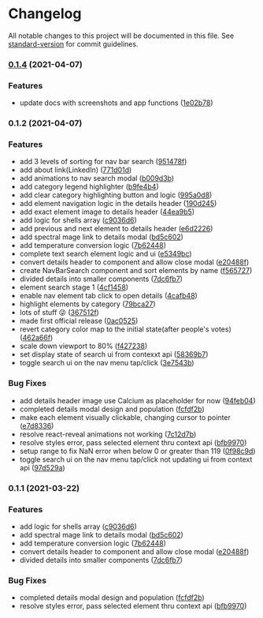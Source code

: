 # Changelog

All notable changes to this project will be documented in this file. See [standard-version](https://github.com/conventional-changelog/standard-version) for commit guidelines.

### [0.1.4](https://github.com/calebcadainoo/periodic-table/compare/v0.1.3...v0.1.4) (2021-04-07)


### Features

* update docs with screenshots and app functions ([1e02b78](https://github.com/calebcadainoo/periodic-table/commit/1e02b78776e3073c8400bba4153b8ca36fbc2b8c))

### 0.1.2 (2021-04-07)


### Features

* add 3 levels of sorting for nav bar search ([951478f](https://github.com/calebcadainoo/periodic-table/commit/951478fa8272fb57c8c57177ab6254b6cf4f16ae))
* add about link(LinkedIn) ([771d01d](https://github.com/calebcadainoo/periodic-table/commit/771d01d1ed014d47987510fa684e2e5134bbd74e))
* add animations to nav search modal ([b009d3b](https://github.com/calebcadainoo/periodic-table/commit/b009d3b12dfc8c5855521174636b24aa03cee231))
* add category legend highlighter ([b9fe4b4](https://github.com/calebcadainoo/periodic-table/commit/b9fe4b4846c4247a3c42dd5a99826d57abdba839))
* add clear category highlighting button and logic ([995a0d8](https://github.com/calebcadainoo/periodic-table/commit/995a0d81473df4d1ce6f85cc133d4160aa3cd14f))
* add element navigation logic in the details header ([190d245](https://github.com/calebcadainoo/periodic-table/commit/190d245f78f6d482c2729cf69dbee24a4740d87e))
* add exact element image to details header ([44ea9b5](https://github.com/calebcadainoo/periodic-table/commit/44ea9b5cc9e098ea57c82b1a9fb489b99f197df9))
* add logic for shells array ([c9036d6](https://github.com/calebcadainoo/periodic-table/commit/c9036d62ddf89c123e801ed6854f2a18db3da619))
* add previous and next element to details header ([e6d2226](https://github.com/calebcadainoo/periodic-table/commit/e6d2226073f8c4880d3ba63a38f79e3724dc61a9))
* add spectral mage link to details modal ([bd5c602](https://github.com/calebcadainoo/periodic-table/commit/bd5c60290c80cf4e1d3eb6daca7ae1b27407e635))
* add temperature conversion logic ([7b62448](https://github.com/calebcadainoo/periodic-table/commit/7b624484d33ef925bbfeb9a1dc1eb92d28eaa760))
* complete text search element logic and ui ([e5349bc](https://github.com/calebcadainoo/periodic-table/commit/e5349bc6020a346168df966caf8d2616ca126dc1))
* convert details header to component and allow close modal ([e20488f](https://github.com/calebcadainoo/periodic-table/commit/e20488f19d8969174c16b5c6d793dea0f5719b94))
* create NavBarSearch component and sort elements by name ([f565727](https://github.com/calebcadainoo/periodic-table/commit/f56572720896931867f55cdee8db09a233294420))
* divided details into smaller components ([7dc6fb7](https://github.com/calebcadainoo/periodic-table/commit/7dc6fb76077f1bfa49d8b0af33ac21578a77698b))
* element search stage 1 ([4cf1458](https://github.com/calebcadainoo/periodic-table/commit/4cf1458a30354550869f157e7d3c868ab463fc0e))
* enable nav element tab click to open details ([4cafb48](https://github.com/calebcadainoo/periodic-table/commit/4cafb488df6ce8e30ca43206cd9f157fc9dce6f1))
* highlight elements by category ([79bca27](https://github.com/calebcadainoo/periodic-table/commit/79bca274fbcf629c49332cb643220243bd33616b))
* lots of stuff 😜 ([367512f](https://github.com/calebcadainoo/periodic-table/commit/367512ffcc57150c472ec23c3e5f0c0bf7f064ea))
* made first official release ([0ac0525](https://github.com/calebcadainoo/periodic-table/commit/0ac0525901f63824a461f56d1745338a57f23c8a))
* revert category color map to  the initial state(after people's votes) ([462a66f](https://github.com/calebcadainoo/periodic-table/commit/462a66fa08522307ddbb6a8c36d759df3afade80))
* scale down viewport to 80% ([f427238](https://github.com/calebcadainoo/periodic-table/commit/f4272381777ab24b6a148f119221201c7d450003))
* set display state of search ui from contexxt api ([58369b7](https://github.com/calebcadainoo/periodic-table/commit/58369b75ba8f67f16baae3683f41c433b805b4d2))
* toggle search ui on the nav menu tap/click ([3e7543b](https://github.com/calebcadainoo/periodic-table/commit/3e7543bb7308bbb1be782f803efdcd07f88d3f0c))


### Bug Fixes

* add details header image use Calcium as placeholder for now ([94feb04](https://github.com/calebcadainoo/periodic-table/commit/94feb0434cb0f14b27f630cac79cafdeb19b5033))
* completed details modal design and population ([fcfdf2b](https://github.com/calebcadainoo/periodic-table/commit/fcfdf2b1e804e5994479b6f7f6c6736fcf8df673))
* make each element visually clickable, changing cursor to pointer ([e7d8336](https://github.com/calebcadainoo/periodic-table/commit/e7d83361c9656d46f08fa186f530b4eb4ef431d9))
* resolve react-reveal animations not working ([7c12d7b](https://github.com/calebcadainoo/periodic-table/commit/7c12d7b460c5e394d84b69b728c7c63cf499ca74))
* resolve styles error, pass selected element thru context api ([bfb9970](https://github.com/calebcadainoo/periodic-table/commit/bfb997010bb200ee101da10bb142be7e5f0ac1c7))
* setup range to fix NaN error when below 0 or greater than 119 ([0f98c9d](https://github.com/calebcadainoo/periodic-table/commit/0f98c9d089126297a447a422b861ec18afc44cdd))
* toggle search ui on the nav menu tap/click not updating ui from context api ([97d529a](https://github.com/calebcadainoo/periodic-table/commit/97d529a5f74e5a914523b26328d75bf80df42fea))

### 0.1.1 (2021-03-22)


### Features

* add logic for shells array ([c9036d6](https://github.com/calebcadainoo/periodic-table/commit/c9036d62ddf89c123e801ed6854f2a18db3da619))
* add spectral mage link to details modal ([bd5c602](https://github.com/calebcadainoo/periodic-table/commit/bd5c60290c80cf4e1d3eb6daca7ae1b27407e635))
* add temperature conversion logic ([7b62448](https://github.com/calebcadainoo/periodic-table/commit/7b624484d33ef925bbfeb9a1dc1eb92d28eaa760))
* convert details header to component and allow close modal ([e20488f](https://github.com/calebcadainoo/periodic-table/commit/e20488f19d8969174c16b5c6d793dea0f5719b94))
* divided details into smaller components ([7dc6fb7](https://github.com/calebcadainoo/periodic-table/commit/7dc6fb76077f1bfa49d8b0af33ac21578a77698b))


### Bug Fixes

* completed details modal design and population ([fcfdf2b](https://github.com/calebcadainoo/periodic-table/commit/fcfdf2b1e804e5994479b6f7f6c6736fcf8df673))
* resolve styles error, pass selected element thru context api ([bfb9970](https://github.com/calebcadainoo/periodic-table/commit/bfb997010bb200ee101da10bb142be7e5f0ac1c7))
